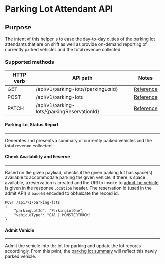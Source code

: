 # Parking Lot Attendant API
## Purpose
The intent of this helper is to ease the day-to-day duties of the parking lot attendants that are on shift as well as provide on-demand reporting of currently parked vehicles and the total revenue collected.

### Supported methods
| HTTP verb | API path | Notes |
| --------- | -------- | ----- |
| GET | /api/v1/parking-lots/{parkingLotId} | [Reference](#parking-lot-status-report) |
| POST | /api/v1/parking-lots | [Reference](#check-availability-and-reserve) |
| PATCH | /api/v1/parking-lots/{parkingReservationId} | [Reference](#admit-vehicle) |

#### Parking Lot Status Report
----
Generates and presents a summary of currently parked vehicles and the total revenue collected.

#### Check Availability and Reserve
----
Based on the given payload, checks if the given parking lot has space(s) available to accommodate parking the given vehicle. If there is space available, a reservation is created and the URI to invoke to [admit the vehicle](#admit-vehicle) is given in the response `Location` header. The reservation id (used in the admit API) is `base64` encoded to obfuscate the record id.
```
POST /api/v1/parking-lots
{
    "parkingLotId": "ParkingLotOne",
    "vehicleType": "CAR | MONSTERTRUCK"
}
```

#### Admit Vehicle
----
Admit the vehicle into the lot for parking and update the lot records accordingly. From this point, the [parking lot summary](#parking-lot-status-report) will reflect this newly parked vehicle.